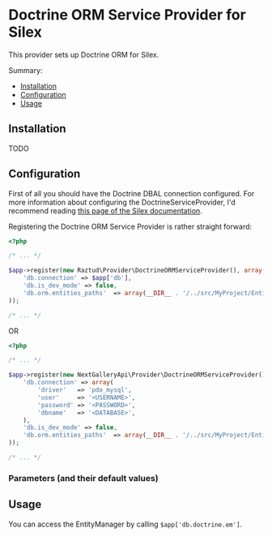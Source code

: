 # Doctrine ORM Service Provider for Silex
This provider sets up Doctrine ORM for Silex.

Summary:
*   [Installation](#installation)
*   [Configuration](#configuration)
*   [Usage](#usage)

## Installation
TODO

## Configuration
First of all you should have the Doctrine DBAL connection configured. For more information about configuring the DoctrineServiceProvider, I'd recommend reading [this page of the Silex documentation](http://silex.sensiolabs.org/doc/providers/doctrine.html).

Registering the Doctrine ORM Service Provider is rather straight forward:

```php
<?php

/* ... */

$app->register(new Raztud\Provider\DoctrineORMServiceProvider(), array(
    'db.connection' => $app['db'],
    'db.is_dev_mode' => false, 
    'db.orm.entities_paths'  => array(__DIR__ . '/../src/MyProject/Entity')
));

/* ... */

```

OR 

```php
<?php

/* ... */

$app->register(new NextGalleryApi\Provider\DoctrineORMServiceProvider(), array(
    'db.connection' => array(
        'driver'   => 'pdo_mysql',
        'user'     => '<USERNAME>',
        'password' => '<PASSWORD>',
        'dbname'   => '<DATABASE>',
    ),
    'db.is_dev_mode' => false, 
    'db.orm.entities_paths'  => array(__DIR__ . '/../src/MyProject/Entity')
));

/* ... */

```

### Parameters (and their default values)

## Usage
You can access the EntityManager by calling ``$app['db.doctrine.em']``.

